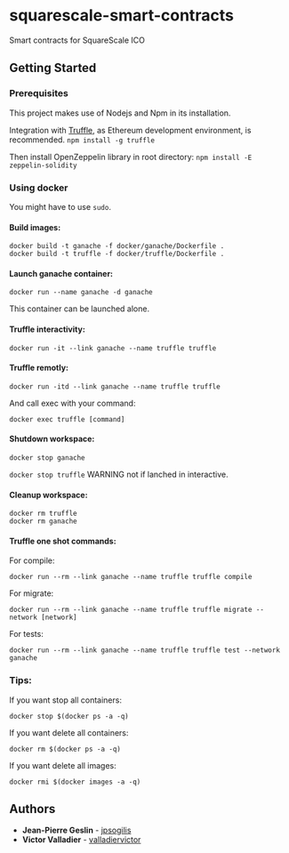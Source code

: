 # squarescale-smart-contracts
Smart contracts for SquareScale ICO

## Getting Started

### Prerequisites
This project makes use of Nodejs and Npm in its installation.

Integration with [Truffle](https://github.com/ConsenSys/truffle), as Ethereum development environment, is recommended.
`npm install -g truffle`

Then install OpenZeppelin library in root directory:
`npm install -E zeppelin-solidity`

### Using docker
You might have to use `sudo`.

#### Build images:
```
docker build -t ganache -f docker/ganache/Dockerfile .
docker build -t truffle -f docker/truffle/Dockerfile .
```

#### Launch ganache container:
`docker run --name ganache -d ganache`

This container can be launched alone.

#### Truffle interactivity:
`docker run -it --link ganache --name truffle truffle`

#### Truffle remotly:
`docker run -itd --link ganache --name truffle truffle`

And call exec with your command:

`docker exec truffle [command]`

#### Shutdown workspace:
`docker stop ganache`

`docker stop truffle` WARNING not if lanched in interactive.


#### Cleanup workspace:
```
docker rm truffle
docker rm ganache
```

#### Truffle one shot commands:
For compile:

`docker run --rm --link ganache --name truffle truffle compile`

For migrate:

`docker run --rm --link ganache --name truffle truffle migrate --network [network]`

For tests:

`docker run --rm --link ganache --name truffle truffle test --network ganache`

### Tips:
If you want stop all containers:

`docker stop $(docker ps -a -q)`

If you want delete all containers:

`docker rm $(docker ps -a -q)`

If you want delete all images:

`docker rmi $(docker images -a -q)`


## Authors
* **Jean-Pierre Geslin** - [jpsogilis](https://github.com/jpsogilis)
* **Victor Valladier** - [valladiervictor](https://github.com/valladiervictor)
